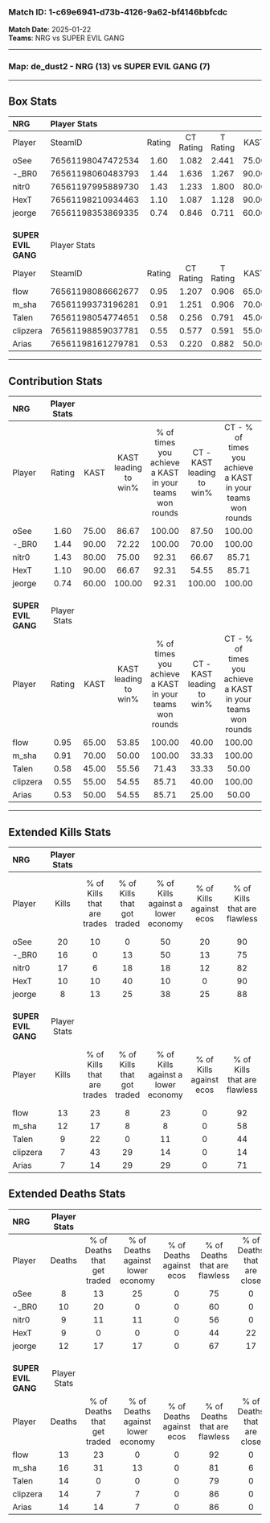 ### Match ID: 1-c69e6941-d73b-4126-9a62-bf4146bbfcdc  
**Match Date**: 2025-01-22  
**Teams**: NRG vs SUPER EVIL GANG  

---  

### **Map**: de_dust2 - NRG (13) vs SUPER EVIL GANG (7)  
---  

## Box Stats  

| **NRG**             | Player Stats      |        |           |          |       |       |       |         |        |      |     |
| :- | :- | :-: | :-: | :-: | :-: | :-: | :-: | :-: | :-: | :-: | :-: |
| Player              | SteamID           | Rating | CT Rating | T Rating | KAST  |  ADR  | Kills | Assists | Deaths | K/D  | HS% |
| oSee                | 76561198047472534 |  1.60  |   1.082   |  2.441   | 75.00 | 102.9 |  20   |    2    |   8    | 2.50 | 25  |
| -_BR0               | 76561198060483793 |  1.44  |   1.636   |  1.267   | 90.00 | 85.0  |  16   |    4    |   10   | 1.60 | 43  |
| nitr0               | 76561197995889730 |  1.43  |   1.233   |  1.800   | 80.00 | 84.6  |  17   |    4    |   9    | 1.89 | 76  |
| HexT                | 76561198210934463 |  1.10  |   1.087   |  1.128   | 90.00 | 57.2  |  10   |    2    |   9    | 1.11 | 60  |
| jeorge              | 76561198353869335 |  0.74  |   0.846   |  0.711   | 60.00 | 55.0  |   8   |    7    |   12   | 0.67 | 62  |
|                     |                   |        |           |          |       |       |       |         |        |      |     |
|                     |                   |        |           |          |       |       |       |         |        |      |     |
|                     |                   |        |           |          |       |       |       |         |        |      |     |
| **SUPER EVIL GANG** | Player Stats      |        |           |          |       |       |       |         |        |      |     |
| Player              | SteamID           | Rating | CT Rating | T Rating | KAST  |  ADR  | Kills | Assists | Deaths | K/D  | HS% |
| flow                | 76561198086662677 |  0.95  |   1.207   |  0.906   | 65.00 | 56.3  |  13   |    3    |   13   | 1.00 | 46  |
| m_sha               | 76561199373196281 |  0.91  |   1.251   |  0.906   | 70.00 | 72.2  |  12   |    3    |   16   | 0.75 | 58  |
| Talen               | 76561198054774651 |  0.58  |   0.256   |  0.791   | 45.00 | 48.9  |   9   |    3    |   14   | 0.64 | 88  |
| clipzera            | 76561198859037781 |  0.55  |   0.577   |  0.591   | 55.00 | 43.0  |   7   |    4    |   14   | 0.50 | 57  |
| Arias               | 76561198161279781 |  0.53  |   0.220   |  0.882   | 50.00 | 48.8  |   7   |    3    |   14   | 0.50 | 42  |
---  

## Contribution Stats  

| **NRG**             | Player Stats |       |                      |                                                        |                           |                                                             |                          |                                                            |
| :- | :-: | :-: | :-: | :-: | :-: | :-: | :-: | :-: |
| Player              |    Rating    | KAST  | KAST leading to win% | % of times you achieve a KAST in your teams won rounds | CT - KAST leading to win% | CT - % of times you achieve a KAST in your teams won rounds | T - KAST leading to win% | T - % of times you achieve a KAST in your teams won rounds |
| oSee                |     1.60     | 75.00 |        86.67         |                         100.00                         |           87.50           |                           100.00                            |          85.71           |                           100.00                           |
| -_BR0               |     1.44     | 90.00 |        72.22         |                         100.00                         |           70.00           |                           100.00                            |          75.00           |                           100.00                           |
| nitr0               |     1.43     | 80.00 |        75.00         |                         92.31                          |           66.67           |                            85.71                            |          85.71           |                           100.00                           |
| HexT                |     1.10     | 90.00 |        66.67         |                         92.31                          |           54.55           |                            85.71                            |          85.71           |                           100.00                           |
| jeorge              |     0.74     | 60.00 |        100.00        |                         92.31                          |          100.00           |                           100.00                            |          100.00          |                           83.33                            |
|                     |              |       |                      |                                                        |                           |                                                             |                          |                                                            |
|                     |              |       |                      |                                                        |                           |                                                             |                          |                                                            |
|                     |              |       |                      |                                                        |                           |                                                             |                          |                                                            |
| **SUPER EVIL GANG** | Player Stats |       |                      |                                                        |                           |                                                             |                          |                                                            |
| Player              |    Rating    | KAST  | KAST leading to win% | % of times you achieve a KAST in your teams won rounds | CT - KAST leading to win% | CT - % of times you achieve a KAST in your teams won rounds | T - KAST leading to win% | T - % of times you achieve a KAST in your teams won rounds |
| flow                |     0.95     | 65.00 |        53.85         |                         100.00                         |           40.00           |                           100.00                            |          62.50           |                           100.00                           |
| m_sha               |     0.91     | 70.00 |        50.00         |                         100.00                         |           33.33           |                           100.00                            |          62.50           |                           100.00                           |
| Talen               |     0.58     | 45.00 |        55.56         |                         71.43                          |           33.33           |                            50.00                            |          66.67           |                           80.00                            |
| clipzera            |     0.55     | 55.00 |        54.55         |                         85.71                          |           40.00           |                           100.00                            |          66.67           |                           80.00                            |
| Arias               |     0.53     | 50.00 |        54.55         |                         85.71                          |           25.00           |                            50.00                            |          71.43           |                           100.00                           |
---  

## Extended Kills Stats  

| **NRG**             | Player Stats |                            |                            |                                    |                         |                              |                                 |                                       |                    |           |
| :- | :-: | :-: | :-: | :-: | :-: | :-: | :-: | :-: | :-: | :-: |
| Player              |    Kills     | % of Kills that are trades | % of Kills that got traded | % of Kills against a lower economy | % of Kills against ecos | % of Kills that are flawless | % of Kills that are close duels | % of Kills that are assisted by flash | Pistol Round Kills | AWP Kills |
| oSee                |      20      |             10             |             0              |                 50                 |           20            |              90              |                0                |                   0                   |         13         |     3     |
| -_BR0               |      16      |             0              |             13             |                 50                 |           13            |              75              |                0                |                   0                   |         1          |     1     |
| nitr0               |      17      |             6              |             18             |                 18                 |           12            |              82              |                0                |                   0                   |         0          |     0     |
| HexT                |      10      |             10             |             40             |                 10                 |            0            |              90              |                0                |                   0                   |         0          |     3     |
| jeorge              |      8       |             13             |             25             |                 38                 |           25            |              88              |               13                |                   0                   |         0          |     0     |
|                     |              |                            |                            |                                    |                         |                              |                                 |                                       |                    |           |
|                     |              |                            |                            |                                    |                         |                              |                                 |                                       |                    |           |
|                     |              |                            |                            |                                    |                         |                              |                                 |                                       |                    |           |
| **SUPER EVIL GANG** | Player Stats |                            |                            |                                    |                         |                              |                                 |                                       |                    |           |
| Player              |    Kills     | % of Kills that are trades | % of Kills that got traded | % of Kills against a lower economy | % of Kills against ecos | % of Kills that are flawless | % of Kills that are close duels | % of Kills that are assisted by flash | Pistol Round Kills | AWP Kills |
| flow                |      13      |             23             |             8              |                 23                 |            0            |              92              |                0                |                   8                   |         4          |     3     |
| m_sha               |      12      |             17             |             8              |                 8                  |            0            |              58              |               17                |                  17                   |         0          |     4     |
| Talen               |      9       |             22             |             0              |                 11                 |            0            |              44              |                0                |                  11                   |         0          |     0     |
| clipzera            |      7       |             43             |             29             |                 14                 |            0            |              14              |               29                |                   0                   |         0          |     0     |
| Arias               |      7       |             14             |             29             |                 29                 |            0            |              71              |                0                |                  14                   |         0          |     0     |
## Extended Deaths Stats  

| **NRG**             | Player Stats |                             |                                   |                          |                               |                            |                           |               |
| :- | :-: | :-: | :-: | :-: | :-: | :-: | :-: | :-: |
| Player              |    Deaths    | % of Deaths that get traded | % of Deaths against lower economy | % of Deaths against ecos | % of Deaths that are flawless | % of Deaths that are close | % of Deaths while blinded | Deaths to AWP |
| oSee                |      8       |             13              |                25                 |            0             |              75               |             0              |             0             |       1       |
| -_BR0               |      10      |             20              |                 0                 |            0             |              60               |             0              |            10             |       1       |
| nitr0               |      9       |             11              |                11                 |            0             |              56               |             0              |            22             |       1       |
| HexT                |      9       |              0              |                 0                 |            0             |              44               |             22             |             0             |       1       |
| jeorge              |      12      |             17              |                17                 |            0             |              67               |             17             |            17             |       0       |
|                     |              |                             |                                   |                          |                               |                            |                           |               |
|                     |              |                             |                                   |                          |                               |                            |                           |               |
|                     |              |                             |                                   |                          |                               |                            |                           |               |
| **SUPER EVIL GANG** | Player Stats |                             |                                   |                          |                               |                            |                           |               |
| Player              |    Deaths    | % of Deaths that get traded | % of Deaths against lower economy | % of Deaths against ecos | % of Deaths that are flawless | % of Deaths that are close | % of Deaths while blinded | Deaths to AWP |
| flow                |      13      |             23              |                 0                 |            0             |              92               |             0              |             0             |       3       |
| m_sha               |      16      |             31              |                13                 |            0             |              81               |             6              |             0             |       2       |
| Talen               |      14      |              0              |                 0                 |            0             |              79               |             0              |             0             |       4       |
| clipzera            |      14      |              7              |                 7                 |            0             |              86               |             0              |             0             |       1       |
| Arias               |      14      |             14              |                 7                 |            0             |              86               |             0              |             0             |       4       |
